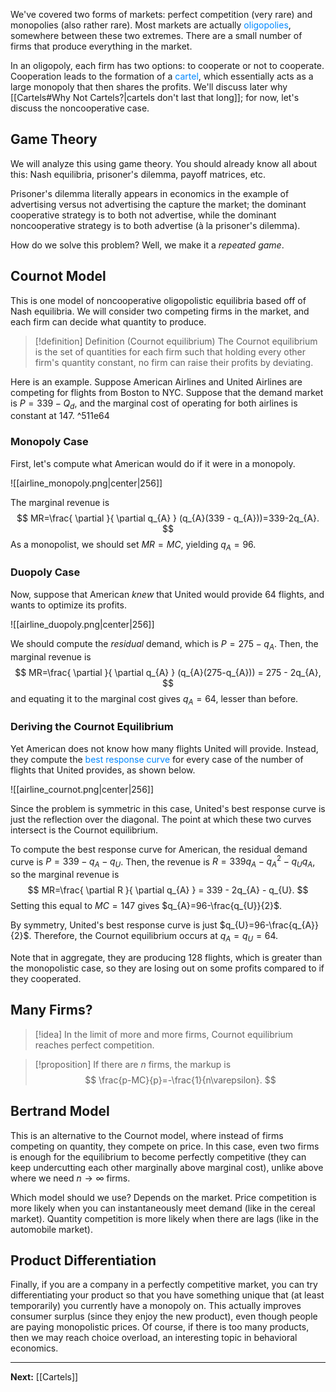 We've covered two forms of markets: perfect competition (very rare) and monopolies (also rather rare). Most markets are actually <span style="color:#0088ff">oligopolies</span>, somewhere between these two extremes. There are a small number of firms that produce everything in the market.

In an oligopoly, each firm has two options: to cooperate or not to cooperate. Cooperation leads to the formation of a <span style="color:#0088ff">cartel</span>, which essentially acts as a large monopoly that then shares the profits. We'll discuss later why [[Cartels#Why Not Cartels?|cartels don't last that long]]; for now, let's discuss the noncooperative case.
## Game Theory

We will analyze this using game theory. You should already know all about this: Nash equilibria, prisoner's dilemma, payoff matrices, etc.

Prisoner's dilemma literally appears in economics in the example of advertising versus not advertising the capture the market; the dominant cooperative strategy is to both not advertise, while the dominant noncooperative strategy is to both advertise (à la prisoner's dilemma).

How do we solve this problem? Well, we make it a *repeated game*.
## Cournot Model

This is one model of noncooperative oligopolistic equilibria based off of Nash equilibria. We will consider two competing firms in the market, and each firm can decide what quantity to produce. 

> [!definition] Definition (Cournot equilibrium)
> The Cournot equilibrium is the set of quantities for each firm such that holding every other firm's quantity constant, no firm can raise their profits by deviating.

Here is an example. Suppose American Airlines and United Airlines are competing for flights from Boston to NYC. Suppose that the demand market is $P=339-Q_{d}$, and the marginal cost of operating for both airlines is constant at $147$.  ^511e64

### Monopoly Case

First, let's compute what American would do if it were in a monopoly. 

![[airline_monopoly.png|center|256]]

The marginal revenue is
$$
MR=\frac{ \partial }{ \partial q_{A} } (q_{A}(339 - q_{A}))=339-2q_{A}. 
$$
As a monopolist, we should set $MR=MC$, yielding $q_{A}=96$.

### Duopoly Case

Now, suppose that American *knew* that United would provide 64 flights, and wants to optimize its profits.

![[airline_duopoly.png|center|256]]

We should compute the *residual* demand, which is $P=275-q_{A}$. Then, the marginal revenue is
$$
MR=\frac{ \partial  }{ \partial q_{A} } (q_{A}(275-q_{A})) = 275 - 2q_{A},
$$
and equating it to the marginal cost gives $q_{A}=64$, lesser than before.

### Deriving the Cournot Equilibrium

Yet American does not know how many flights United will provide. Instead, they compute the <span style="color:#0088ff">best response curve</span> for every case of the number of flights that United provides, as shown below.

![[airline_cournot.png|center|256]]

Since the problem is symmetric in this case, United's best response curve is just the reflection over the diagonal. The point at which these two curves intersect is the Cournot equilibrium.

To compute the best response curve for American, the residual demand curve is $P=339-q_{A}-q_{U}$. Then, the revenue is $R=339q_{A}-q_{A}^{2}-q_{U}q_{A}$, so the marginal revenue is
$$
MR=\frac{ \partial R }{ \partial q_{A} } = 339 - 2q_{A} - q_{U}.
$$
Setting this equal to $MC=147$ gives $q_{A}=96-\frac{q_{U}}{2}$.

By symmetry, United's best response curve is just $q_{U}=96-\frac{q_{A}}{2}$. Therefore, the Cournot equilibrium occurs at $q_{A}=q_{U}=64$. 

Note that in aggregate, they are producing $128$ flights, which is greater than the monopolistic case, so they are losing out on some profits compared to if they cooperated.
## Many Firms?

> [!idea]
> In the limit of more and more firms, Cournot equilibrium reaches perfect competition.

> [!proposition]
> If there are $n$ firms, the markup is
> $$
> \frac{p-MC}{p}=-\frac{1}{n\varepsilon}.
> $$

## Bertrand Model

This is an alternative to the Cournot model, where instead of firms competing on quantity, they compete on price. In this case, even two firms is enough for the equilibrium to become perfectly competitive (they can keep undercutting each other marginally above marginal cost), unlike above where we need $n\to \infty$ firms.

Which model should we use? Depends on the market. Price competition is more likely when you can instantaneously meet demand (like in the cereal market). Quantity competition is more likely when there are lags (like in the automobile market).

## Product Differentiation

Finally, if you are a company in a perfectly competitive market, you can try differentiating your product so that you have something unique that (at least temporarily) you currently have a monopoly on. This actually improves consumer surplus (since they enjoy the new product), even though people are paying monopolistic prices. Of course, if there is too many products, then we may reach choice overload, an interesting topic in behavioral economics.

---

**Next:** [[Cartels]]